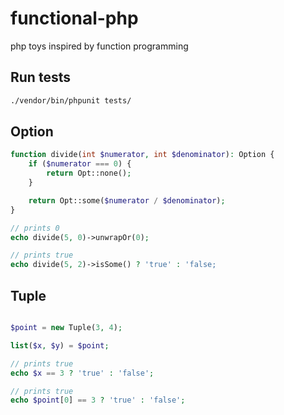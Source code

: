 # functional-php
php toys inspired by function programming

## Run tests
```sh
./vendor/bin/phpunit tests/
```

## Option
```php
function divide(int $numerator, int $denominator): Option {
    if ($numerator === 0) {
        return Opt::none();
    }

    return Opt::some($numerator / $denominator);
}

// prints 0
echo divide(5, 0)->unwrapOr(0); 

// prints true
echo divide(5, 2)->isSome() ? 'true' : 'false;    
```

## Tuple
```php

$point = new Tuple(3, 4);

list($x, $y) = $point;

// prints true
echo $x == 3 ? 'true' : 'false';

// prints true
echo $point[0] == 3 ? 'true' : 'false';
```
